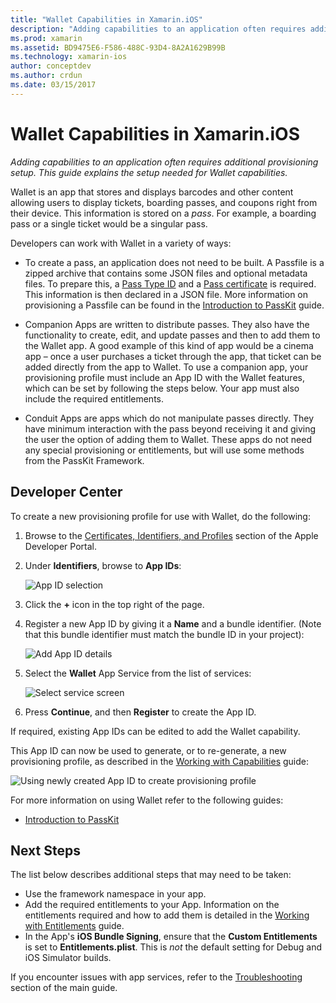 ```yaml
---
title: "Wallet Capabilities in Xamarin.iOS"
description: "Adding capabilities to an application often requires additional provisioning setup. This guide explains the setup needed for Wallet capabilities."
ms.prod: xamarin
ms.assetid: BD9475E6-F586-488C-93D4-8A2A1629B99B
ms.technology: xamarin-ios
author: conceptdev
ms.author: crdun
ms.date: 03/15/2017
---
```


# Wallet Capabilities in Xamarin.iOS

_Adding capabilities to an application often requires additional provisioning setup. This guide explains the setup needed for Wallet capabilities._

Wallet is an app that stores and displays barcodes and other content allowing users to display tickets, boarding passes, and coupons right from their device. This information is stored on a _pass_. For example, a boarding pass or a single ticket would be a singular pass. 

Developers can work with Wallet in a variety of ways:

* To create a pass, an application does not need to be built. A Passfile is a zipped archive that contains some JSON files and optional metadata files. To prepare this, a [Pass Type ID](~/ios/platform/passkit.md) and a [Pass certificate](~/ios/platform/passkit.md) is required. This information is then declared in a JSON file. More information on provisioning a Passfile can be found in the [Introduction to PassKit](~/ios/platform/passkit.md) guide.

* Companion Apps are written to distribute passes. They also have the functionality to create, edit, and update passes and then to add them to the Wallet app. A good example of this kind of app would be a cinema app – once a user purchases a ticket through the app, that ticket can be added directly from the app to Wallet. To use a companion app, your provisioning profile must include an App ID with the Wallet features, which can be set by following the steps below. Your app must also include the required entitlements.

* Conduit Apps are apps which do not manipulate passes directly. They have minimum interaction with the pass beyond receiving it and giving the user the option of adding them to Wallet. These apps do not need any special provisioning or entitlements, but will use some methods from the PassKit Framework.

## Developer Center

To create a new provisioning profile for use with Wallet, do the following:

1. Browse to the [Certificates, Identifiers, and Profiles](https://developer.apple.com/account/ios/certificate/) section of the Apple Developer Portal.
2. Under **Identifiers**, browse to **App IDs**: 
    
    ![App ID selection](wallet-capabilities-images/image17.png)

3. Click the **+** icon in the top right of the page.
4. Register a new App ID by giving it a **Name** and a bundle identifier. (Note that this bundle identifier must match the bundle ID in your project):
   
    ![Add App ID details](wallet-capabilities-images/image18.png)

5. Select the **Wallet** App Service from the list of services:
    
    ![Select service screen](wallet-capabilities-images/image19.png)

6. Press **Continue**, and then **Register** to create the App ID.

If required, existing App IDs can be edited to add the Wallet capability.

This App ID can now be used to generate, or to re-generate, a new provisioning profile, as described in the [Working with Capabilities](~/ios/deploy-test/provisioning/capabilities/index.md) guide:

![Using newly created App ID to create provisioning profile](wallet-capabilities-images/image20.png)

For more information on using Wallet refer to the following guides:

* [Introduction to PassKit](~/ios/platform/passkit.md)

## Next Steps

The list below describes additional steps that may need to be taken:

* Use the framework namespace in your app.
* Add the required entitlements to your App. Information on the entitlements required and how to add them is detailed in the [Working with Entitlements](~/ios/deploy-test/provisioning/entitlements.md) guide.
* In the App's **iOS Bundle Signing**, ensure that the **Custom Entitlements** is set to **Entitlements.plist**. This is _not_ the default setting for Debug and iOS Simulator builds.

If you encounter issues with app services, refer to the [Troubleshooting](~/ios/deploy-test/provisioning/capabilities/index.md) section of the main guide.
